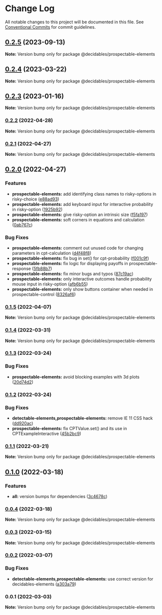 # Change Log

All notable changes to this project will be documented in this file.
See [Conventional Commits](https://conventionalcommits.org) for commit guidelines.

## [0.2.5](https://github.com/decidables/decidables/compare/@decidables/prospectable-elements@0.2.4...@decidables/prospectable-elements@0.2.5) (2023-09-13)

**Note:** Version bump only for package @decidables/prospectable-elements





## [0.2.4](https://github.com/decidables/decidables/compare/@decidables/prospectable-elements@0.2.3...@decidables/prospectable-elements@0.2.4) (2023-03-22)

**Note:** Version bump only for package @decidables/prospectable-elements





## [0.2.3](https://github.com/decidables/decidables/compare/@decidables/prospectable-elements@0.2.2...@decidables/prospectable-elements@0.2.3) (2023-01-16)

**Note:** Version bump only for package @decidables/prospectable-elements





### [0.2.2](https://github.com/decidables/decidables/compare/@decidables/prospectable-elements@0.2.1...@decidables/prospectable-elements@0.2.2) (2022-04-28)

**Note:** Version bump only for package @decidables/prospectable-elements





### [0.2.1](https://github.com/decidables/decidables/compare/@decidables/prospectable-elements@0.2.0...@decidables/prospectable-elements@0.2.1) (2022-04-27)

**Note:** Version bump only for package @decidables/prospectable-elements





## [0.2.0](https://github.com/decidables/decidables/compare/@decidables/prospectable-elements@0.1.5...@decidables/prospectable-elements@0.2.0) (2022-04-27)


### Features

* **prospectable-elements:** add identifying class names to risky-options in risky-choice ([e88ad93](https://github.com/decidables/decidables/commit/e88ad93200ac84034b301eb974e07c9d791ddcbb))
* **prospectable-elements:** add keyboard input for interactive probability in risky-option ([1925b92](https://github.com/decidables/decidables/commit/1925b92bcfa3e4370b77be5adb5893a1416d0dc7))
* **prospectable-elements:** give risky-option an intrinsic size ([f5fa197](https://github.com/decidables/decidables/commit/f5fa1973caeee0f1a22fc075f8c2c8a1f26ddeac))
* **prospectable-elements:** soft corners in equations and calculation ([0ab767c](https://github.com/decidables/decidables/commit/0ab767c66b02b298c66d2a7a821c5464c0f5f8e2))


### Bug Fixes

* **prospectable-elements:** comment out unused code for changing parameters in cpt-calculation ([d4f48f8](https://github.com/decidables/decidables/commit/d4f48f8a008017895804470e688e9220d490c5c3))
* **prospectable-elements:** fix bug in set() for cpt-probability ([f001c9f](https://github.com/decidables/decidables/commit/f001c9f058ea52175479aa1f4ec731cf8ca47494))
* **prospectable-elements:** fix logic for displaying payoffs in prospectable-response ([5fb88b7](https://github.com/decidables/decidables/commit/5fb88b71bd5cb83a8ebcc75813eed098c23537d7))
* **prospectable-elements:** fix minor bugs and typos ([87c19ac](https://github.com/decidables/decidables/commit/87c19ac6799b09d948e41aed3fc045f90e40e654))
* **prospectable-elements:** only interactive outcomes handle probability mouse input in risky-option ([afb6b55](https://github.com/decidables/decidables/commit/afb6b5523918cf068fab026fe9056ba02dd6a04e))
* **prospectable-elements:** only show buttons container when needed in prospectable-control ([8326af6](https://github.com/decidables/decidables/commit/8326af6460333c76f2060eefcd0592430a52ac92))



### [0.1.5](https://github.com/decidables/decidables/compare/@decidables/prospectable-elements@0.1.4...@decidables/prospectable-elements@0.1.5) (2022-04-07)

**Note:** Version bump only for package @decidables/prospectable-elements





### [0.1.4](https://github.com/decidables/decidables/compare/@decidables/prospectable-elements@0.1.3...@decidables/prospectable-elements@0.1.4) (2022-03-31)

**Note:** Version bump only for package @decidables/prospectable-elements





### [0.1.3](https://github.com/decidables/decidables/compare/@decidables/prospectable-elements@0.1.2...@decidables/prospectable-elements@0.1.3) (2022-03-24)


### Bug Fixes

* **prospectable-elements:** avoid blocking examples with 3d plots ([20d74d2](https://github.com/decidables/decidables/commit/20d74d27f0b37c52de6b9fc2cb0772d688a81ccc))



### [0.1.2](https://github.com/decidables/decidables/compare/@decidables/prospectable-elements@0.1.1...@decidables/prospectable-elements@0.1.2) (2022-03-24)


### Bug Fixes

* **detectable-elements,prospectable-elements:** remove IE 11 CSS hack ([dd920ac](https://github.com/decidables/decidables/commit/dd920ac9934cc74a4303a9753771818273aecf71))
* **prospectable-elements:** fix CPTValue.set() and its use in CPTExampleInteractive ([45b2bc9](https://github.com/decidables/decidables/commit/45b2bc92903c755d804f496a1d07bbbdf8942dca))



### [0.1.1](https://github.com/decidables/decidables/compare/@decidables/prospectable-elements@0.1.0...@decidables/prospectable-elements@0.1.1) (2022-03-21)

**Note:** Version bump only for package @decidables/prospectable-elements





## [0.1.0](https://github.com/decidables/decidables/compare/@decidables/prospectable-elements@0.0.4...@decidables/prospectable-elements@0.1.0) (2022-03-18)


### Features

* **all:** version bumps for dependencies ([3c4678c](https://github.com/decidables/decidables/commit/3c4678cb8753cac592feeaa646dd57b7ec622536))



### [0.0.4](https://github.com/decidables/decidables/compare/@decidables/prospectable-elements@0.0.3...@decidables/prospectable-elements@0.0.4) (2022-03-18)

**Note:** Version bump only for package @decidables/prospectable-elements





### [0.0.3](https://github.com/decidables/decidables/compare/@decidables/prospectable-elements@0.0.2...@decidables/prospectable-elements@0.0.3) (2022-03-15)

**Note:** Version bump only for package @decidables/prospectable-elements





### [0.0.2](https://github.com/decidables/decidables/compare/@decidables/prospectable-elements@0.0.1...@decidables/prospectable-elements@0.0.2) (2022-03-07)


### Bug Fixes

* **detectable-elements,prospectable-elements:** use correct version for decidables-elements ([a303a79](https://github.com/decidables/decidables/commit/a303a795ee0039ae85c06e035248df402e543f2a))



### 0.0.1 (2022-03-03)

**Note:** Version bump only for package @decidables/prospectable-elements

